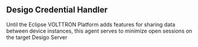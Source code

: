 ## Desigo Credential Handler
Until the Eclipse VOLTTRON Platform adds features for sharing data between device instances, this agent serves to minimize open sessions on the target Desigo Server
